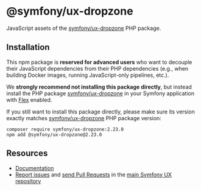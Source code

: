 # @symfony/ux-dropzone

JavaScript assets of the [symfony/ux-dropzone](https://packagist.org/packages/symfony/ux-dropzone) PHP package.

## Installation

This npm package is **reserved for advanced users** who want to decouple their JavaScript dependencies from their PHP dependencies (e.g., when building Docker images, running JavaScript-only pipelines, etc.).

We **strongly recommend not installing this package directly**, but instead  install the PHP package [symfony/ux-dropzone](https://packagist.org/packages/symfony/ux-dropzone) in your Symfony application with [Flex](https://github.com/symfony/flex) enabled.

If you still want to install this package directly, please make sure its version exactly matches [symfony/ux-dropzone](https://packagist.org/packages/symfony/ux-dropzone) PHP package version:
```shell
composer require symfony/ux-dropzone:2.23.0
npm add @symfony/ux-dropzone@2.23.0
```

## Resources

-   [Documentation](https://symfony.com/bundles/ux-dropzone/current/index.html)
-   [Report issues](https://github.com/symfony/ux/issues) and
    [send Pull Requests](https://github.com/symfony/ux/pulls)
    in the [main Symfony UX repository](https://github.com/symfony/ux)
